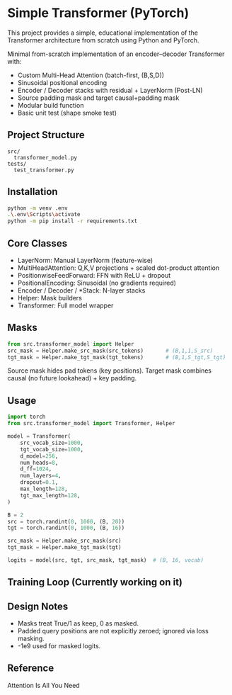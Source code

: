 # Simple Transformer (PyTorch)

This project provides a simple, educational implementation of the Transformer architecture from scratch using Python and PyTorch.

Minimal from-scratch implementation of an encoder–decoder Transformer with:
- Custom Multi-Head Attention (batch-first, (B,S,D))
- Sinusoidal positional encoding
- Encoder / Decoder stacks with residual + LayerNorm (Post-LN)
- Source padding mask and target causal+padding mask
- Modular build function
- Basic unit test (shape smoke test)

## Project Structure
```
src/
  transformer_model.py
tests/
  test_transformer.py
```

## Installation
```bash
python -m venv .env
.\.env\Scripts\activate
python -m pip install -r requirements.txt
```

## Core Classes
- LayerNorm: Manual LayerNorm (feature-wise)
- MultiHeadAttention: Q,K,V projections + scaled dot-product attention
- PositionwiseFeedForward: FFN with ReLU + dropout
- PositionalEncoding: Sinusoidal (no gradients required)
- Encoder / Decoder / *Stack: N-layer stacks
- Helper: Mask builders
- Transformer: Full model wrapper

## Masks
```python
from src.transformer_model import Helper
src_mask = Helper.make_src_mask(src_tokens)       # (B,1,1,S_src)
tgt_mask = Helper.make_tgt_mask(tgt_tokens)       # (B,1,S_tgt,S_tgt)
```
Source mask hides pad tokens (key positions). Target mask combines causal (no future lookahead) + key padding.

## Usage
```python
import torch
from src.transformer_model import Transformer, Helper

model = Transformer(
    src_vocab_size=1000,
    tgt_vocab_size=1000,
    d_model=256,
    num_heads=8,
    d_ff=1024,
    num_layers=4,
    dropout=0.1,
    max_length=128,
    tgt_max_length=128,
)

B = 2
src = torch.randint(0, 1000, (B, 20))
tgt = torch.randint(0, 1000, (B, 16))

src_mask = Helper.make_src_mask(src)
tgt_mask = Helper.make_tgt_mask(tgt)

logits = model(src, tgt, src_mask, tgt_mask)  # (B, 16, vocab)
```

## Training Loop (Currently working on it)


## Design Notes
- Masks treat True/1 as keep, 0 as masked.
- Padded query positions are not explicitly zeroed; ignored via loss masking.
- -1e9 used for masked logits.

## Reference
Attention Is All You Need